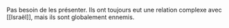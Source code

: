 Pas besoin de les présenter.
Ils ont toujours eut une relation complexe avec [[Israël]], mais ils sont globalement ennemis.